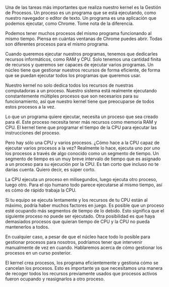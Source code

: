 Una de las tareas más importantes que realiza nuestro kernel es la Gestión de Procesos. Un proceso es un programa que se está ejecutando, como nuestro navegador o editor de texto. Un programa es una aplicación que podemos ejecutar, como Chrome. Tome nota de la diferencia.

Podemos tener muchos procesos del mismo programa funcionando al mismo tiempo. Piensa en cuántas ventanas de Chrome puedes abrir. Todas son diferentes procesos para el mismo programa.

Cuando queremos ejecutar nuestros programas, tenemos que dedicarles recursos informáticos, como RAM y CPU. Solo tenemos una cantidad finita de recursos y queremos ser capaces de ejecutar varios programas. Un núcleo tiene que gestionar nuestros recursos de forma eficiente, de forma que se puedan ejecutar todos los programas que queremos usar.

Nuestro kernel no solo dedica todos los recursos de nuestras computadoras a un proceso. Nuestro sistema está realmente ejecutando constantemente múltiples procesos que son necesarios para su funcionamiento, así que nuestro kernel tiene que preocuparse de todos estos procesos a la vez.

Lo que un programa quiere ejecutar, necesita un proceso que sea creado para él. Este proceso necesita tener más recursos como memoria RAM y CPU. El kernel tiene que programar el tiempo de la CPU para ejecutar las instrucciones del proceso.

Pero hay sólo una CPU y varios procesos. ¿Cómo hace a la CPU capaz de ejecutar varios procesos a la vez? Realmente lo hace, ejecuta uno por uno los procesos a través de algo conocido como un segmento de tiempo. Un segmento de tiempo es un muy breve intervalo de tiempo que es asignado a un proceso para su ejecución por la CPU. Es tan corto que incluso no te darías cuenta. Quiero decir, es súper corto.

La CPU ejecuta un proceso en milisegundos, luego ejecuta otro proceso, luego otro. Para el ojo humano todo parece ejecutarse al mismo tiempo, así es cómo de rápido trabaja la CPU.

Si tu equipo se ejecuta lentamente y los recursos de tu CPU están al máximo, podría haber muchos factores en juego. Es posible que un proceso esté ocupando más segmentos de tiempo de lo debido. Esto significa que el siguiente proceso no puede ser ejecutado. Otra posibilidad es que haya demasiados procesos que quieran tiempo de CPU y la CPU no pueda mantenerlos a todos.

En cualquier caso, a pesar de que el núcleo hace todo lo posible para gestionar procesos para nosotros, podríamos tener que intervenir manualmente de vez en cuando. Hablaremos acerca de cómo gestionar los procesos en un curso posterior.

El kernel crea procesos, los programa eficientemente y gestiona cómo se cancelan los procesos. Esto es importante ya que necesitamos una manera de recoger todos los recursos previamente usados que procesos activos fueron ocupando y reasignarlos a otro proceso.
